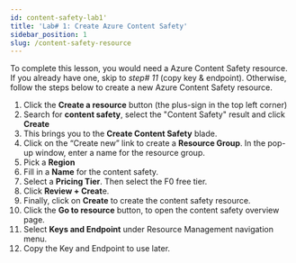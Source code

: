```yaml
---
id: content-safety-lab1'
title: 'Lab# 1: Create Azure Content Safety'
sidebar_position: 1
slug: /content-safety-resource
---
```


To complete this lesson, you would need a Azure Content Safety resource. If you already have one, skip to *step# 11* (copy key & endpoint). Otherwise, follow the steps below to create a new Azure Content Safety resource.

1.	Click the **Create a resource** button (the plus-sign in the top left corner)
2.	Search for **content safety**, select the "Content Safety" result and click **Create**
3.	This brings you to the **Create Content Safety** blade.
4.	Click on the “Create new” link to create a **Resource Group**. In the pop-up window, enter a name for the resource group.
5.	Pick a **Region**
6.	Fill in a **Name** for the content safety.
7.	Select a **Pricing Tier**. Then select the F0 free tier.
8.	Click **Review + Creat**e. 
9.	Finally, click on **Create** to create the content safety resource.
10.	Click the **Go to resource** button, to open the content safety overview page.
11.	Select **Keys and Endpoint** under Resource Management navigation menu.
12.	Copy the Key and Endpoint to use later.
